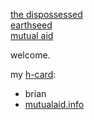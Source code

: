 [the dispossessed](https://libcom.org/library/dispossessed-ursula-le-guin)  
[earthseed](https://godischange.org/the-book-of-the-living/)  
[mutual aid](http://www.gutenberg.org/cache/epub/4341/pg4341-images.html)  

welcome.

my [h-card](https://microformats.org/wiki/h-card):

* <span class="p-name">brian</span>
* <a class="u-url" href="https://mutualaid.info">mutualaid.info</a>
